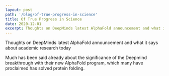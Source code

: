 ```yaml
---
layout: post
path: '/blog/of-true-progress-in-science'
title: Of True Progress in Science
date: 2020-12-01
excerpt: Thoughts on DeepMinds latest AlphaFold announcement and what it says about academic research today
---
```

Thoughts on DeepMinds latest AlphaFold announcement and what it says about academic research today

Much has been said already about the significance of the Deepmind breakthrough with their new AlphaFold program, which many have proclaimed has solved protein folding.
